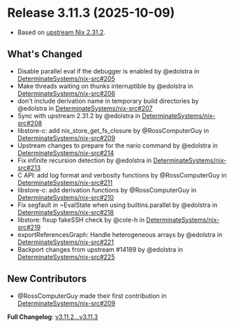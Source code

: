 # Release 3.11.3 (2025-10-09)

* Based on [upstream Nix 2.31.2](../release-notes/rl-2.31.md).

## What's Changed
* Disable parallel eval if the debugger is enabled by @edolstra in [DeterminateSystems/nix-src#205](https://github.com/DeterminateSystems/nix-src/pull/205)
* Make threads waiting on thunks interruptible by @edolstra in [DeterminateSystems/nix-src#206](https://github.com/DeterminateSystems/nix-src/pull/206)
* don't include derivation name in temporary build directories by @edolstra in [DeterminateSystems/nix-src#207](https://github.com/DeterminateSystems/nix-src/pull/207)
* Sync with upstream 2.31.2 by @edolstra in [DeterminateSystems/nix-src#208](https://github.com/DeterminateSystems/nix-src/pull/208)
* libstore-c: add nix_store_get_fs_closure by @RossComputerGuy in [DeterminateSystems/nix-src#209](https://github.com/DeterminateSystems/nix-src/pull/209)
* Upstream changes to prepare for the nario command by @edolstra in [DeterminateSystems/nix-src#214](https://github.com/DeterminateSystems/nix-src/pull/214)
* Fix infinite recursion detection by @edolstra in [DeterminateSystems/nix-src#213](https://github.com/DeterminateSystems/nix-src/pull/213)
* C API: add log format and verbosity functions by @RossComputerGuy in [DeterminateSystems/nix-src#211](https://github.com/DeterminateSystems/nix-src/pull/211)
* libstore-c: add derivation functions by @RossComputerGuy in [DeterminateSystems/nix-src#210](https://github.com/DeterminateSystems/nix-src/pull/210)
* Fix segfault in ~EvalState when using builtins.parallel by @edolstra in [DeterminateSystems/nix-src#218](https://github.com/DeterminateSystems/nix-src/pull/218)
* libstore: fixup fakeSSH check by @cole-h in [DeterminateSystems/nix-src#219](https://github.com/DeterminateSystems/nix-src/pull/219)
* exportReferencesGraph: Handle heterogeneous arrays by @edolstra in [DeterminateSystems/nix-src#221](https://github.com/DeterminateSystems/nix-src/pull/221)
* Backport changes from upstream #14189 by @edolstra in [DeterminateSystems/nix-src#225](https://github.com/DeterminateSystems/nix-src/pull/225)

## New Contributors
* @RossComputerGuy made their first contribution in [DeterminateSystems/nix-src#209](https://github.com/DeterminateSystems/nix-src/pull/209)

**Full Changelog**: [v3.11.2...v3.11.3](https://github.com/DeterminateSystems/nix-src/compare/v3.11.2...v3.11.3)
